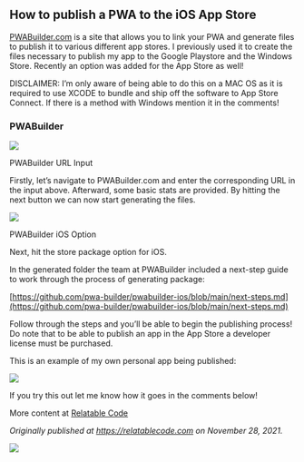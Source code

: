 ## How to publish a PWA to the iOS App Store

[PWABuilder.com](http://PWABuilder.com) is a site that allows you to link your PWA and generate files to publish it to various different app stores. I previously used it to create the files necessary to publish my app to the Google Playstore and the Windows Store. Recently an option was added for the App Store as well!

DISCLAIMER: I’m only aware of being able to do this on a MAC OS as it is required to use XCODE to bundle and ship off the software to App Store Connect. If there is a method with Windows mention it in the comments!

### PWABuilder

![](https://cdn.hashnode.com/res/hashnode/image/upload/v1638468711373/KqFps4yX4.png)

PWABuilder URL Input

Firstly, let’s navigate to PWABuilder.com and enter the corresponding URL in the input above. Afterward, some basic stats are provided. By hitting the next button we can now start generating the files.

![](https://cdn.hashnode.com/res/hashnode/image/upload/v1638468713221/ytiyhlw8B.png)

PWABuilder iOS Option

Next, hit the store package option for iOS.

In the generated folder the team at PWABuilder included a next-step guide to work through the process of generating package:

[https://github.com/pwa-builder/pwabuilder-ios/blob/main/next-steps.md](https://github.com/pwa-builder/pwabuilder-ios/blob/main/next-steps.md)

Follow through the steps and you’ll be able to begin the publishing process! Do note that to be able to publish an app in the App Store a developer license must be purchased.

This is an example of my own personal app being published:

![](https://cdn.hashnode.com/res/hashnode/image/upload/v1638468714452/CidOjxmMh.png)

If you try this out let me know how it goes in the comments below!

More content at [Relatable Code](https://relatablecode.com)

_Originally published at_ [_https://relatablecode.com_](https://relatablecode.com/how-to-publish-a-pwa-to-the-ios-app-store/) _on November 28, 2021._

![](https://cdn.hashnode.com/res/hashnode/image/upload/v1638468716058/51moMC9qKU.gif)